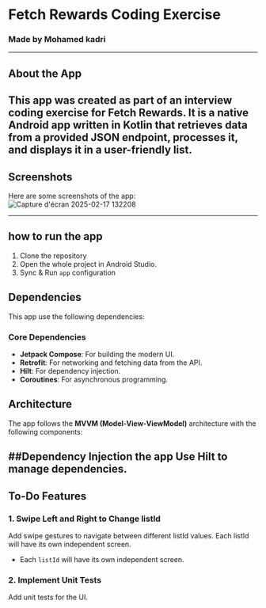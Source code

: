 # **Fetch Rewards Coding Exercise**

### Made by Mohamed kadri

---

## **About the App**
This app was created as part of an interview coding exercise for **Fetch Rewards**. It is a native Android app written in **Kotlin** that retrieves data from a provided JSON endpoint, processes it, and displays it in a user-friendly list.
---

## **Screenshots**
Here are some screenshots of the app:
![Capture d'écran 2025-02-17 132208](https://github.com/user-attachments/assets/c00b02df-578b-4c1d-87e5-a4d68a543393)


---

## **how to run the app**

1. Clone the repository
2. Open the whole project in Android Studio.
3. Sync & Run `app` configuration

## **Dependencies**
This app use the following dependencies:

### **Core Dependencies**
- **Jetpack Compose**: For building the modern UI.
- **Retrofit**: For networking and fetching data from the API.
- **Hilt**: For dependency injection.
- **Coroutines**: For asynchronous programming.

## **Architecture**
The app follows the **MVVM (Model-View-ViewModel)** architecture with the following components:

##**Dependency Injection**
the app Use **Hilt** to manage dependencies.
---


## **To-Do Features**

### **1. Swipe Left and Right to Change listId**

Add swipe gestures to navigate between different listId values.
Each listId will have its own independent screen.
- Each `listId` will have its own independent screen.

### **2. Implement Unit Tests**
Add unit tests for the UI.
